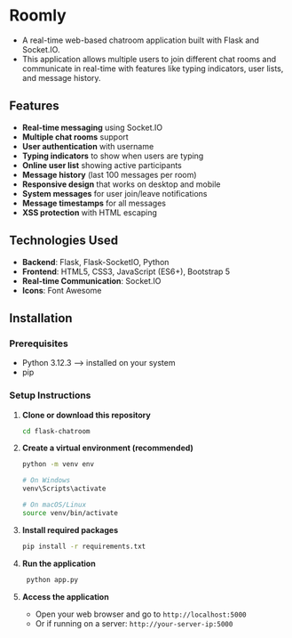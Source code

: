 # Roomly 

- A real-time web-based chatroom application built with Flask and Socket.IO. 
- This application allows multiple users to join different chat rooms and communicate in real-time with features like typing indicators, user lists, and message history.

## Features

- **Real-time messaging** using Socket.IO
- **Multiple chat rooms** support
- **User authentication** with username
- **Typing indicators** to show when users are typing
- **Online user list** showing active participants
- **Message history** (last 100 messages per room)
- **Responsive design** that works on desktop and mobile
- **System messages** for user join/leave notifications
- **Message timestamps** for all messages
- **XSS protection** with HTML escaping

## Technologies Used

- **Backend**: Flask, Flask-SocketIO, Python
- **Frontend**: HTML5, CSS3, JavaScript (ES6+), Bootstrap 5
- **Real-time Communication**: Socket.IO
- **Icons**: Font Awesome


## Installation

### Prerequisites

- Python 3.12.3 --> installed on your system
- pip

### Setup Instructions

1. **Clone or download this repository**
   ```bash
   cd flask-chatroom
   ```

2. **Create a virtual environment (recommended)**
   ```bash
   python -m venv env
   
   # On Windows
   venv\Scripts\activate
   
   # On macOS/Linux
   source venv/bin/activate
   ```

3. **Install required packages**
   ```bash
   pip install -r requirements.txt
   ```

4. **Run the application**
   ```bash
    python app.py
   ```

5. **Access the application**
   - Open your web browser and go to `http://localhost:5000`
   - Or if running on a server: `http://your-server-ip:5000`

